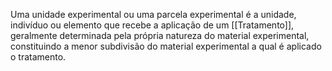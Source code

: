 Uma unidade experimental ou uma parcela experimental é a unidade, indivíduo ou elemento que recebe a aplicação de um [[Tratamento]], geralmente determinada pela própria natureza do material experimental, constituindo a menor subdivisão do material experimental a qual é aplicado o tratamento.